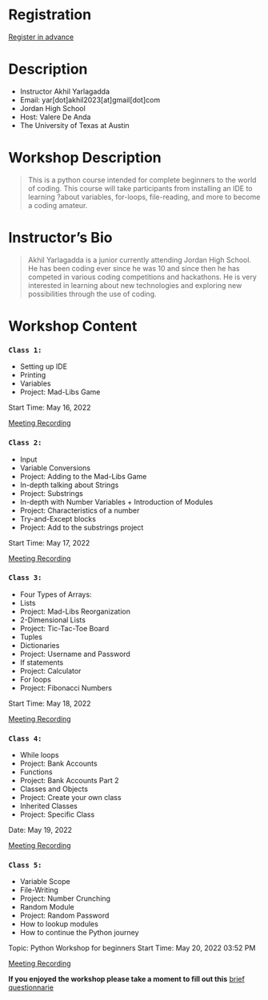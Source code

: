 # Registration

[Register in advance](https://utexas.zoom.us/meeting/register/tJIrcOquqDgiGdZX9o4UFf8Vkv_IwndSNRvS)


# Description

- Instructor Akhil Yarlagadda
- Email: yar[dot]akhil2023[at]gmail[dot]com
- Jordan High School
- Host: Valere De Anda 
- The University of Texas at Austin 

# Workshop Description
> This is a python course intended for complete beginners to the world of coding. This course will take participants from installing an IDE to learning ?about variables, for-loops, file-reading, and more to become a coding amateur.

# Instructor’s Bio
> Akhil Yarlagadda is a junior currently attending Jordan High School. He has been coding ever since he was 10 and since then he has competed in various coding competitions and hackathons. He is very interested in learning about new technologies and exploring new possibilities through the use of coding.

# Workshop Content 

### `Class 1:`

- Setting up IDE
- Printing
- Variables
- Project: Mad-Libs Game

Start Time: May 16, 2022

[Meeting Recording](https://utexas.zoom.us/rec/share/OydLO1fYSNwdARb4gqag1pqNf6u93vaQKWWeBMJaSjRtm_fgG_-NcmKDA4JBMKAz.1wBA3MgHf6Le5d1Z)

### `Class 2:`

- Input
- Variable Conversions
- Project: Adding to the Mad-Libs Game
- In-depth talking about Strings
- Project: Substrings
- In-depth with Number Variables + Introduction of Modules
- Project: Characteristics of a number
- Try-and-Except blocks
- Project: Add to the substrings project

Start Time: May 17, 2022

[Meeting Recording](https://utexas.zoom.us/rec/share/TwCXYAkq1eqB7AJYBC6il7S2-TeAcISAug_XRgAD9OPJcy1v5LXyvGz2kSuZhYVJ.yGuuOnd5Ut7QIXAR)

### `Class 3:`

- Four Types of Arrays:
- Lists
- Project: Mad-Libs Reorganization
- 2-Dimensional Lists
- Project: Tic-Tac-Toe Board
- Tuples
- Dictionaries
- Project: Username and Password
- If statements
- Project: Calculator
- For loops
- Project: Fibonacci Numbers


Start Time: May 18, 2022

[Meeting Recording](https://utexas.zoom.us/rec/share/QUbUWAFYznwV9u4pukifjFDvfe_zYLHou5LYaM0MNnif_P7GoOPzakDjYHmlpq5S.iFM-cu0P6ub68RTR)

### `Class 4:`

- While loops
- Project: Bank Accounts
- Functions
- Project: Bank Accounts Part 2
- Classes and Objects
- Project: Create your own class
- Inherited Classes
- Project: Specific Class

Date: May 19, 2022

[Meeting Recording](https://utexas.zoom.us/rec/share/OS41ggQ1-zysYAHWagcf6qoc3PQTZ3vKkOOFTdQUbWJ7tmKUkXuQSOb0YXW_PLs.k7WN-Tw4pfLWD-Sd)


### `Class 5:`

- Variable Scope
- File-Writing
- Project: Number Crunching
- Random Module
- Project: Random Password
- How to lookup modules
- How to continue the Python journey

Topic: Python Workshop for beginners
Start Time: May 20, 2022 03:52 PM

[Meeting Recording](https://utexas.zoom.us/rec/share/TKtDnf-poghtfD3F1eR0PERAmPWmmTFVR9ZVS32Q2CJJE44xhLePWxAzW_JvdZCF.xP2v89s7ToZZA_7c)

**If you enjoyed the workshop please take a moment to fill out this**  [brief questionnarie](https://docs.google.com/forms/d/1C9aj3FoRJOB1eHBSb3M6lhfP7IRi-sB47GNPEnh8P8g/edit?ts=62855f8b)
